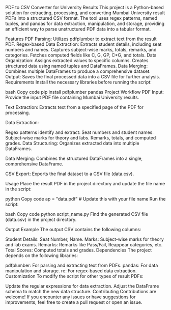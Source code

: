 PDF to CSV Converter for University Results
This project is a Python-based solution for extracting, processing, and converting Mumbai University result PDFs into a structured CSV format. The tool uses regex patterns, named tuples, and pandas for data extraction, manipulation, and storage, providing an efficient way to parse unstructured PDF data into a tabular format.

Features
PDF Parsing: Utilizes pdfplumber to extract text from the result PDF.
Regex-based Data Extraction:
Extracts student details, including seat numbers and names.
Captures subject-wise marks, totals, remarks, and categories.
Fetches computed fields like C, G, GP, C*G, and totals.
Data Organization:
Assigns extracted values to specific columns.
Creates structured data using named tuples and DataFrames.
Data Merging: Combines multiple DataFrames to produce a comprehensive dataset.
Output: Saves the final processed data into a CSV file for further analysis.
Requirements
Install the necessary libraries before running the script:

bash
Copy code
pip install pdfplumber pandas
Project Workflow
PDF Input:
Provide the input PDF file containing Mumbai University results.

Text Extraction:
Extracts text from a specified page of the PDF for processing.

Data Extraction:

Regex patterns identify and extract:
Seat numbers and student names.
Subject-wise marks for theory and labs.
Remarks, totals, and computed grades.
Data Structuring:
Organizes extracted data into multiple DataFrames.

Data Merging:
Combines the structured DataFrames into a single, comprehensive DataFrame.

CSV Export:
Exports the final dataset to a CSV file (data.csv).

Usage
Place the result PDF in the project directory and update the file name in the script:

python
Copy code
ap = "data.pdf"  # Update this with your file name
Run the script:

bash
Copy code
python script_name.py
Find the generated CSV file (data.csv) in the project directory.

Output Example
The output CSV contains the following columns:

Student Details: Seat Number, Name.
Marks: Subject-wise marks for theory and lab exams.
Remarks: Remarks like Pass/Fail, Reappear categories, etc.
Total Scores: Computed totals and grades.
Dependencies
The project depends on the following libraries:

pdfplumber: For parsing and extracting text from PDFs.
pandas: For data manipulation and storage.
re: For regex-based data extraction.
Customization
To modify the script for other types of result PDFs:

Update the regular expressions for data extraction.
Adjust the DataFrame schema to match the new data structure.
Contributing
Contributions are welcome! If you encounter any issues or have suggestions for improvements, feel free to create a pull request or open an issue.

